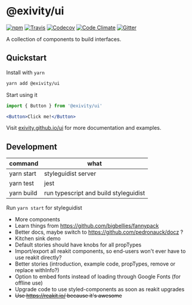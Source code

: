 @exivity/ui
===========

[![npm](https://img.shields.io/npm/v/@exivity/ui.svg)](https://www.npmjs.com/package/@exivity/ui)
[![Travis](https://img.shields.io/travis/com/exivity/ui.svg)](https://travis-ci.com/exivity/ui)
[![Codecov](https://img.shields.io/codecov/c/github/exivity/ui.svg)](https://codecov.io/gh/exivity/ui)
[![Code Climate](https://img.shields.io/codeclimate/maintainability/exivity/ui.svg)](https://codeclimate.com/github/exivity/ui)
[![Gitter](https://badges.gitter.im/exivity.svg)](https://gitter.im/exivity)

A collection of components to build interfaces.

Quickstart
----------

Install with `yarn`

```bash
yarn add @exivity/ui
```

Start using it

```jsx
import { Button } from '@exivity/ui'

<Button>Click me!</Button>
```

Visit [exivity.github.io/ui](https://exivity.github.io/ui/) for more documentation and examples.

Development
-----------

| command | what |
|---------|------|
| yarn start | styleguidist server
| yarn test | jest
| yarn build | run typescript and build styleguidist
Run `yarn start` for styleguidist 

- More components
- Learn things from https://github.com/bigbellies/fannypack
- Better docs, maybe switch to https://github.com/pedronauck/docz ?
- Kitchen sink demo
- Default stories should have knobs for all propTypes
- Import/export all reakit components, so end-users won't ever have to use reakit directly?
- Better stories (introduction, example code, propTypes, remove or replace withInfo?)
- Option to embed fonts instead of loading through Google Fonts (for offline use)
- Upgrade code to use styled-components as soon as reakit upgrades
- ~~Use https://reakit.io/ because it's awesome~~
